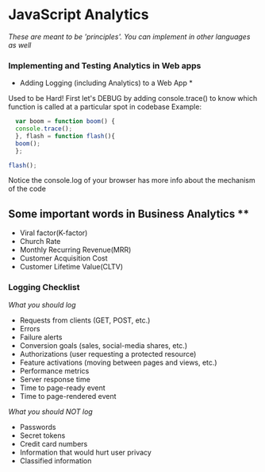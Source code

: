 # JavaScript Analytics 
*These are meant to be 'principles'.  You can implement in other languages as well*
###  Implementing and Testing Analytics in Web apps
* Adding Logging (including Analytics) to a Web App *

Used to be Hard!
First let's DEBUG by adding console.trace() to know which function is called at a particular spot in codebase
Example:
``` JavaScript 
  var boom = function boom() {
  console.trace();
  }, flash = function flash(){
  boom();
  };

flash();

```
Notice the console.log of your browser has more info about the mechanism of the code

##  Some important words in Business Analytics **
* Viral factor(K-factor)
* Church Rate
* Monthly Recurring Revenue(MRR)
* Customer Acquisition Cost
* Customer Lifetime Value(CLTV)

### Logging Checklist 
*What you should log*
* Requests from clients (GET, POST, etc.)
* Errors
* Failure alerts
* Conversion goals (sales, social-media shares, etc.)
* Authorizations (user requesting a protected resource)
* Feature activations (moving between pages and views, etc.)
* Performance metrics
* Server response time
* Time to page-ready event
* Time to page-rendered event

*What you should NOT log*
* Passwords
* Secret tokens
* Credit card numbers
* Information that would hurt user privacy
* Classified information
